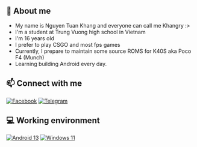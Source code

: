 ## 🤗 About me
- My name is Nguyen Tuan Khang and everyone can call me Khangry :>
- I'm a student at Trung Vuong high school in Vietnam
- I'm 16 years old
- I prefer to play CSGO and most fps games
- Currently, I prepare to maintain some source ROMS for K40S aka Poco F4 (Munch)
- Learning building Android every day.
## 📫 Connect with me
[![Facebook](https://img.shields.io/badge/Facebook-1877F2?style=for-the-badge&logo=facebook&logoColor=white)](https://www.facebook.com/Khangry.Developer/)
[![Telegram](https://img.shields.io/badge/Telegram-0088cc?style=for-the-badge&logo=telegram&logoColor=ffffff)](https://t.me/Khangrydev)
## 💻 Working environment
[![Android 13](https://img.shields.io/badge/Android_13-3DDC84?style=for-the-badge&logo=android&logoColor=white)](https://www.android.com/android-13/)
[![Windows 11](https://img.shields.io/badge/Windows_11-0078D6?style=for-the-badge&logo=windows&logoColor=white)](https://www.microsoft.com/en-us/windows/windows-11)
